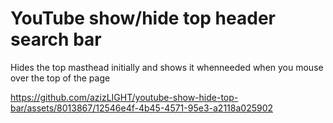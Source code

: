 # YouTube show/hide top header search bar
Hides the top masthead initially and shows it whenneeded when you mouse over the top of the page

https://github.com/azizLIGHT/youtube-show-hide-top-bar/assets/8013867/12546e4f-4b45-4571-95e3-a2118a025902

